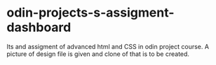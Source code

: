 # odin-projects-s-assigment-dashboard
Its and assigment of advanced html and CSS in odin project course. A picture of design file is given and clone of that is to be created.
